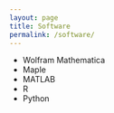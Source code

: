 ```yaml
---
layout: page
title: Software
permalink: /software/
---
```


- Wolfram Mathematica
- Maple
- MATLAB
- R
- Python


<!--
<table>
  <tr>
    <td align="center">
      <img src="https://www.wolfram.com/mathematica/img/overview/intro-spikey.png" alt="Mathematica" width="60"/><br/>
      Wolfram Mathematica
    </td>
    <td align="center">
      <img src="https://upload.wikimedia.org/wikipedia/commons/thumb/3/30/Maple_2015_logo.svg/500px-Maple_2015_logo.svg.png" alt="Maple" width="100"/><br/>
      Maple
    </td>
  </tr>
  <tr>
    <td align="center">
      <img src="https://upload.wikimedia.org/wikipedia/commons/thumb/2/21/Matlab_Logo.png/330px-Matlab_Logo.png" alt="Matlab" width="80"/><br/>
      Matlab
    </td>
    <td align="center">
      <img src="https://www.r-project.org/Rlogo.png" alt="R" width="60"/><br/>
      R
    </td>
  </tr>
  <tr>
    <td align="center">
      <img src="https://www.python.org/static/community_logos/python-logo.png" alt="Python" width="60"/><br/>
      Python
    </td>
    <td align="center">
      <img src="https://www.mysql.com/common/logos/logo-mysql-170x115.png" alt="SQL" width="60"/><br/>
      SQL
    </td>
  </tr>
</table>

-->
